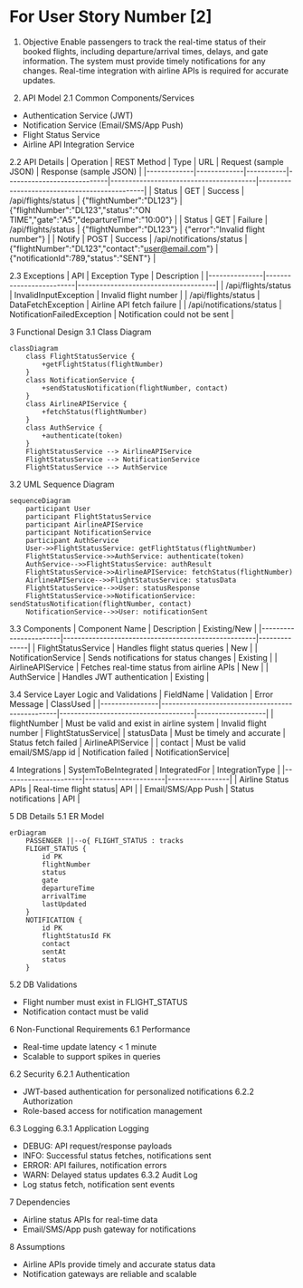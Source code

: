 # For User Story Number [2]

1. Objective
Enable passengers to track the real-time status of their booked flights, including departure/arrival times, delays, and gate information. The system must provide timely notifications for any changes. Real-time integration with airline APIs is required for accurate updates.

2. API Model
2.1 Common Components/Services
- Authentication Service (JWT)
- Notification Service (Email/SMS/App Push)
- Flight Status Service
- Airline API Integration Service

2.2 API Details
| Operation   | REST Method | Type      | URL                        | Request (sample JSON)                  | Response (sample JSON)                       |
|-------------|-------------|-----------|----------------------------|----------------------------------------|----------------------------------------------|
| Status      | GET         | Success   | /api/flights/status        | {"flightNumber":"DL123"}              | {"flightNumber":"DL123","status":"ON TIME","gate":"A5","departureTime":"10:00"} |
| Status      | GET         | Failure   | /api/flights/status        | {"flightNumber":"DL123"}              | {"error":"Invalid flight number"}          |
| Notify      | POST        | Success   | /api/notifications/status  | {"flightNumber":"DL123","contact":"user@email.com"} | {"notificationId":789,"status":"SENT"} |

2.3 Exceptions
| API           | Exception Type           | Description                          |
|---------------|-------------------------|--------------------------------------|
| /api/flights/status | InvalidInputException    | Invalid flight number                |
| /api/flights/status | DataFetchException      | Airline API fetch failure            |
| /api/notifications/status | NotificationFailedException | Notification could not be sent |

3 Functional Design
3.1 Class Diagram
```mermaid
classDiagram
    class FlightStatusService {
        +getFlightStatus(flightNumber)
    }
    class NotificationService {
        +sendStatusNotification(flightNumber, contact)
    }
    class AirlineAPIService {
        +fetchStatus(flightNumber)
    }
    class AuthService {
        +authenticate(token)
    }
    FlightStatusService --> AirlineAPIService
    FlightStatusService --> NotificationService
    FlightStatusService --> AuthService
```

3.2 UML Sequence Diagram
```mermaid
sequenceDiagram
    participant User
    participant FlightStatusService
    participant AirlineAPIService
    participant NotificationService
    participant AuthService
    User->>FlightStatusService: getFlightStatus(flightNumber)
    FlightStatusService->>AuthService: authenticate(token)
    AuthService-->>FlightStatusService: authResult
    FlightStatusService->>AirlineAPIService: fetchStatus(flightNumber)
    AirlineAPIService-->>FlightStatusService: statusData
    FlightStatusService-->>User: statusResponse
    FlightStatusService->>NotificationService: sendStatusNotification(flightNumber, contact)
    NotificationService-->>User: notificationSent
```

3.3 Components
| Component Name         | Description                                         | Existing/New |
|-----------------------|-----------------------------------------------------|--------------|
| FlightStatusService   | Handles flight status queries                        | New          |
| NotificationService   | Sends notifications for status changes               | Existing     |
| AirlineAPIService     | Fetches real-time status from airline APIs           | New          |
| AuthService           | Handles JWT authentication                          | Existing     |

3.4 Service Layer Logic and Validations
| FieldName      | Validation                                      | Error Message                       | ClassUsed         |
|----------------|-------------------------------------------------|-------------------------------------|-------------------|
| flightNumber   | Must be valid and exist in airline system        | Invalid flight number               | FlightStatusService|
| statusData     | Must be timely and accurate                      | Status fetch failed                 | AirlineAPIService |
| contact        | Must be valid email/SMS/app id                   | Notification failed                 | NotificationService|

4 Integrations
| SystemToBeIntegrated | IntegratedFor         | IntegrationType |
|----------------------|----------------------|-----------------|
| Airline Status APIs  | Real-time flight status| API            |
| Email/SMS/App Push   | Status notifications  | API             |

5 DB Details
5.1 ER Model
```mermaid
erDiagram
    PASSENGER ||--o{ FLIGHT_STATUS : tracks
    FLIGHT_STATUS {
        id PK
        flightNumber
        status
        gate
        departureTime
        arrivalTime
        lastUpdated
    }
    NOTIFICATION {
        id PK
        flightStatusId FK
        contact
        sentAt
        status
    }
```

5.2 DB Validations
- Flight number must exist in FLIGHT_STATUS
- Notification contact must be valid

6 Non-Functional Requirements
6.1 Performance
- Real-time update latency < 1 minute
- Scalable to support spikes in queries

6.2 Security
6.2.1 Authentication
- JWT-based authentication for personalized notifications
6.2.2 Authorization
- Role-based access for notification management

6.3 Logging
6.3.1 Application Logging
- DEBUG: API request/response payloads
- INFO: Successful status fetches, notifications sent
- ERROR: API failures, notification errors
- WARN: Delayed status updates
6.3.2 Audit Log
- Log status fetch, notification sent events

7 Dependencies
- Airline status APIs for real-time data
- Email/SMS/App push gateway for notifications

8 Assumptions
- Airline APIs provide timely and accurate status data
- Notification gateways are reliable and scalable
